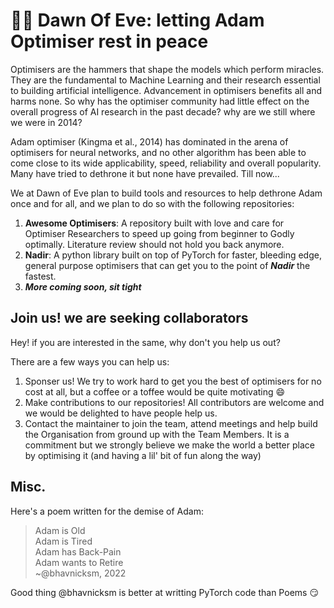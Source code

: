 # 👩‍🔬 Dawn Of Eve: letting Adam Optimiser rest in peace

Optimisers are the hammers that shape the models which perform miracles. They are the fundamental to Machine Learning and their research essential to building artificial intelligence. Advancement in optimisers benefits all and harms none. So why has the optimiser community had little effect on the overall progress of AI research in the past decade? why are we still where we were in 2014?

Adam optimiser (Kingma et al., 2014) has dominated in the arena of optimisers for neural networks, and no other algorithm has been able to come close to its wide applicability, speed, reliability and overall popularity. Many have tried to dethrone it but none have prevailed. Till now...

We at Dawn of Eve plan to build tools and resources to help dethrone Adam once and for all, and we plan to do so with the following repositories:

1. **Awesome Optimisers**: A repository built with love and care for Optimiser Researchers to speed up going from beginner to Godly optimally. Literature review should not hold you back anymore.
2. **Nadir**: A python library built on top of PyTorch for faster, bleeding edge, general purpose optimisers that can get you to the point of ***Nadir*** the fastest.   
3. ***More coming soon, sit tight***


## Join us! we are seeking collaborators

Hey! if you are interested in the same, why don't you help us out?

There are a few ways you can help us:
1. Sponser us! We try to work hard to get you the best of optimisers for no cost at all, but a coffee or a toffee would be quite motivating :smile:
2. Make contributions to our repositories! All contributors are welcome and we would be delighted to have people help us. 
3. Contact the maintainer to join the team, attend meetings and help build the Organisation from ground up with the Team Members. It is a commitment but we strongly believe we make the world a better place by optimising it (and having a lil' bit of fun along the way)


<!-- 
## Research Problems/Motivation

Most people in the NLProc community directly utilize Adam Optimizers as a design choice without going through extensive search over optimizers, simply because of its robustness out-of-the-box. While helpful in abstrating out this part of the pipeline, it might be hurting performance more than one would realise, since the type of optimizer can determine the quality of model quiet drastically. (not all optimizers are the same)

Research Problems this project is trying to tackle:

* "Where and how has Adam been utilized for large language modelling?"
    * There must be a reason why Adam is so dominant for large language modelling, and understanding that is the first step to understading the alternative options to Adam. 

* "What alternative options are there to Adam? Are they competitive?"
    * There are a number of considerations to make while choosing the optimizer for LLM training, like convergence speed, memory overload, training speed and more. For alternatives to be truely competitive, they should present significiant improvements in one or more of these factors.
    * Another important factor to understand whether Adam should be replaced for LLM training is that "can you live without the alternative?". If an alternative is insignificant in its benefit as compared to Adam, utilizing it would not make sense because of the deeprooted-ness of the Adam in the community and ease of use from being readily available in frameworks.

* "I see the claims of the alternatives but how well do they actually perform in practice?"
    * Without extensive experimentation and emperical (hard and cold) evidence to back the claims of improvement over Adam, nothing really matters. That's the beauty of the research community based on peer-review. 
    * Tragically, one of the reasons why most of the recent work on convex optimisation has not made it to the industry (at least for LLMing) is the lack of proper testing on language modelling objectives, used with transformer-like models. Most papers, if at all, test LLMing on LSTMs, which learn differently than Transformers and might have different results. 
 -->

<!-- ## Citation -->




<!-- 
If you wish to cite this work, please use the following bibtex:
```bibtex
``` -->

<!-- For a list of citations regarding the papers used to make this repository, please refer to [citations.md](citations.md). If any citation is missing please inform the repository maintainer to get it included.  -->

## Misc.

Here's a poem written for the demise of Adam:
> Adam is Old  
> Adam is Tired  
> Adam has Back-Pain  
> Adam wants to Retire  
>                       ~@bhavnicksm, 2022

Good thing @bhavnicksm is better at writting PyTorch code than Poems :smirk:
